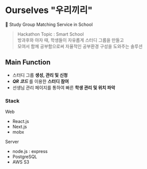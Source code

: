# Ourselves "우리끼리"
📖 Study Group Matching Service in School

> Hackathon Topic : Smart School <br/>
> 방과후와 야자 때, 학생들이 자유롭게 스터디 그룹을 만들고 <br/>
> 모여서 함께 공부함으로써 자율적인 공부환경 구성을 도와주는 솔루션

## Main Function
- 스터디 그룹 **생성, 관리 및 신청**
- ___QR 코드___ 를 이용한 **스터디 참여**
- 선생님 관리 페이지를 통하여 빠른 **학생 관리 및 위치 파악**

### Stack

Web
- React.js
- Next.js
- mobx

Server
- node.js : express
- PostgreSQL
- AWS S3
